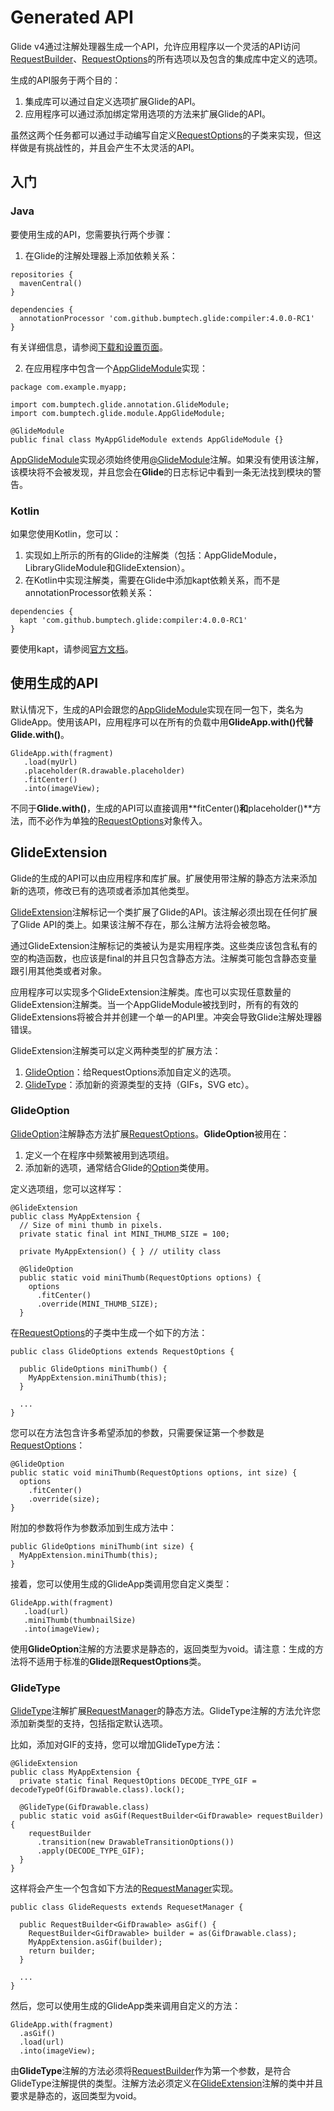 # Generated API

Glide v4通过注解处理器生成一个API，允许应用程序以一个灵活的API访问[RequestBuilder](http://bumptech.github.io/glide/javadocs/400/com/bumptech/glide/RequestBuilder.html)、[RequestOptions](http://bumptech.github.io/glide/javadocs/400/com/bumptech/glide/request/RequestOptions.html)的所有选项以及包含的集成库中定义的选项。

生成的API服务于两个目的：
1. 集成库可以通过自定义选项扩展Glide的API。
2. 应用程序可以通过添加绑定常用选项的方法来扩展Glide的API。

虽然这两个任务都可以通过手动编写自定义[RequestOptions](http://bumptech.github.io/glide/javadocs/400/com/bumptech/glide/request/RequestOptions.html)的子类来实现，但这样做是有挑战性的，并且会产生不太灵活的API。

## 入门

### Java

要使用生成的API，您需要执行两个步骤：
1. 在Glide的注解处理器上添加依赖关系：
```
repositories {
  mavenCentral()
}
   
dependencies {
  annotationProcessor 'com.github.bumptech.glide:compiler:4.0.0-RC1'
}
```

有关详细信息，请参阅[下载和设置页面](Download-Setup.md)。

2. 在应用程序中包含一个[AppGlideModule](http://bumptech.github.io/glide/javadocs/400/com/bumptech/glide/module/AppGlideModule.html)实现：
```
package com.example.myapp;
   
import com.bumptech.glide.annotation.GlideModule;
import com.bumptech.glide.module.AppGlideModule;
   
@GlideModule
public final class MyAppGlideModule extends AppGlideModule {}
```

[AppGlideModule](http://bumptech.github.io/glide/javadocs/400/com/bumptech/glide/module/AppGlideModule.html)实现必须始终使用[@GlideModule](http://bumptech.github.io/glide/javadocs/400/com/bumptech/glide/annotation/GlideModule.html)注解。如果没有使用该注解，该模块将不会被发现，并且您会在**Glide**的日志标记中看到一条无法找到模块的警告。

### Kotlin

如果您使用Kotlin，您可以：
1. 实现如上所示的所有的Glide的注解类（包括：AppGlideModule，LibraryGlideModule和GlideExtension）。
2. 在Kotlin中实现注解类，需要在Glide中添加kapt依赖关系，而不是annotationProcessor依赖关系：
```
dependencies {
  kapt 'com.github.bumptech.glide:compiler:4.0.0-RC1'
}
```
要使用kapt，请参阅[官方文档](https://kotlinlang.org/docs/reference/kapt.html)。

## 使用生成的API
默认情况下，生成的API会跟您的[AppGlideModule](http://bumptech.github.io/glide/javadocs/400/com/bumptech/glide/module/AppGlideModule.html)实现在同一包下，类名为GlideApp。使用该API，应用程序可以在所有的负载中用**GlideApp.with()**代替**Glide.with()**。
```
GlideApp.with(fragment)
   .load(myUrl)
   .placeholder(R.drawable.placeholder)
   .fitCenter()
   .into(imageView);
```

不同于**Glide.with()**，生成的API可以直接调用**fitCenter()**和**placeholder()**方法，而不必作为单独的[RequestOptions](http://bumptech.github.io/glide/javadocs/400/com/bumptech/glide/request/RequestOptions.html)对象传入。

## GlideExtension

Glide的生成的API可以由应用程序和库扩展。扩展使用带注解的静态方法来添加新的选项，修改已有的选项或者添加其他类型。

[GlideExtension](http://bumptech.github.io/glide/javadocs/400/com/bumptech/glide/annotation/GlideExtension.html)注解标记一个类扩展了Glide的API。该注解必须出现在任何扩展了Glide API的类上。如果该注解不存在，那么注解方法将会被忽略。

通过GlideExtension注解标记的类被认为是实用程序类。这些类应该包含私有的空的构造函数，也应该是final的并且只包含静态方法。注解类可能包含静态变量跟引用其他类或者对象。

应用程序可以实现多个GlideExtension注解类。库也可以实现任意数量的GlideExtension注解类。当一个AppGlideModule被找到时，所有的有效的GlideExtensions将被合并并创建一个单一的API里。冲突会导致Glide注解处理器错误。

GlideExtension注解类可以定义两种类型的扩展方法：
1. [GlideOption](http://bumptech.github.io/glide/javadocs/400/com/bumptech/glide/annotation/GlideOption.html)：给RequestOptions添加自定义的选项。
2. [GlideType](http://bumptech.github.io/glide/javadocs/400/com/bumptech/glide/annotation/GlideType.html)：添加新的资源类型的支持（GIFs，SVG etc）。

### GlideOption

[GlideOption](http://bumptech.github.io/glide/javadocs/400/com/bumptech/glide/annotation/GlideOption.html)注解静态方法扩展[RequestOptions](http://bumptech.github.io/glide/javadocs/400/com/bumptech/glide/request/RequestOptions.html)。**GlideOption**被用在：
1. 定义一个在程序中频繁被用到选项组。
2. 添加新的选项，通常结合Glide的[Option](http://bumptech.github.io/glide/javadocs/400/com/bumptech/glide/load/Option.html)类使用。

定义选项组，您可以这样写：
```
@GlideExtension
public class MyAppExtension {
  // Size of mini thumb in pixels.
  private static final int MINI_THUMB_SIZE = 100;

  private MyAppExtension() { } // utility class

  @GlideOption
  public static void miniThumb(RequestOptions options) {
    options
      .fitCenter()
      .override(MINI_THUMB_SIZE);
  }
```

在[RequestOptions](http://bumptech.github.io/glide/javadocs/400/com/bumptech/glide/request/RequestOptions.html)的子类中生成一个如下的方法：
```
public class GlideOptions extends RequestOptions {
  
  public GlideOptions miniThumb() {
    MyAppExtension.miniThumb(this);
  }

  ...
}
```

您可以在方法包含许多希望添加的参数，只需要保证第一个参数是[RequestOptions](http://bumptech.github.io/glide/javadocs/400/com/bumptech/glide/request/RequestOptions.html)：
```
@GlideOption
public static void miniThumb(RequestOptions options, int size) {
  options
    .fitCenter()
    .override(size);
}
```

附加的参数将作为参数添加到生成方法中：
```
public GlideOptions miniThumb(int size) {
  MyAppExtension.miniThumb(this);
}
```

接着，您可以使用生成的GlideApp类调用您自定义类型：
```
GlideApp.with(fragment)
   .load(url)
   .miniThumb(thumbnailSize)
   .into(imageView);
```

使用**GlideOption**注解的方法要求是静态的，返回类型为void。请注意：生成的方法将不适用于标准的**Glide**跟**RequestOptions**类。

### GlideType

[GlideType](http://bumptech.github.io/glide/javadocs/400/com/bumptech/glide/annotation/GlideType.html)注解扩展[RequestManager](http://bumptech.github.io/glide/javadocs/400/com/bumptech/glide/RequestManager.html)的静态方法。GlideType注解的方法允许您添加新类型的支持，包括指定默认选项。

比如，添加对GIF的支持，您可以增加GlideType方法：
```
@GlideExtension
public class MyAppExtension {
  private static final RequestOptions DECODE_TYPE_GIF = decodeTypeOf(GifDrawable.class).lock();

  @GlideType(GifDrawable.class)
  public static void asGif(RequestBuilder<GifDrawable> requestBuilder) {
    requestBuilder
      .transition(new DrawableTransitionOptions())
      .apply(DECODE_TYPE_GIF);
  }
}
```

这样将会产生一个包含如下方法的[RequestManager](http://bumptech.github.io/glide/javadocs/400/com/bumptech/glide/RequestManager.html)实现。
```
public class GlideRequests extends RequesetManager {

  public RequestBuilder<GifDrawable> asGif() {
    RequestBuilder<GifDrawable> builder = as(GifDrawable.class);
    MyAppExtension.asGif(builder);
    return builder;
  }
  
  ...
}
```

然后，您可以使用生成的GlideApp类来调用自定义的方法：
```
GlideApp.with(fragment)
  .asGif()
  .load(url)
  .into(imageView);
```
由**GlideType**注解的方法必须将[RequestBuilder<T>](http://bumptech.github.io/glide/javadocs/400/com/bumptech/glide/RequestBuilder.html)作为第一个参数，<T>是符合GlideType注解提供的类型。注解方法必须定义在[GlideExtension](http://bumptech.github.io/glide/javadocs/400/com/bumptech/glide/annotation/GlideExtension.html)注解的类中并且要求是静态的，返回类型为void。